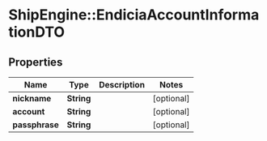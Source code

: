 # ShipEngine::EndiciaAccountInformationDTO

## Properties
Name | Type | Description | Notes
------------ | ------------- | ------------- | -------------
**nickname** | **String** |  | [optional] 
**account** | **String** |  | [optional] 
**passphrase** | **String** |  | [optional] 


